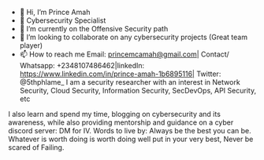 - 👋 Hi, I’m Prince Amah
- 👀 Cybersecurity Specialist
- 🌱 I’m currently on the Offensive Security path
- 💞️ I’m looking to collaborate on any cybersecurity projects (Great team player)
- 📫 How to reach me Email: princemcamah@gmail.com| Contact/ Whatsapp: +2348107486462|linkedIn: https://www.linkedin.com/in/prince-amah-1b6895116| Twitter: @5thphlame_
I am a security researcher with an interest in Network Security, Cloud Security, Information Security, SecDevOps, API Security, etc


I also learn and spend my time, blogging on cybersecurity and its awareness, while also providing mentorship and guidance on a cyber discord server: DM for IV.
Words to live by:
Always be the best you can be. 
Whatever is worth doing is worth doing well put in your very best, 
Never be scared of Failing.

<!---
5thphlame/5thphlame is a ✨ special ✨ repository because its `README.md` (this file) appears on your GitHub profile.
You can click the Preview link to take a look at your changes.
--->
